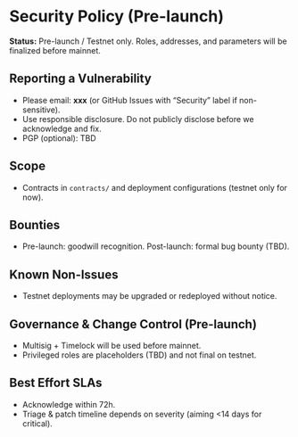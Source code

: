 # Security Policy (Pre-launch)

**Status:** Pre-launch / Testnet only. Roles, addresses, and parameters will be finalized before mainnet.

## Reporting a Vulnerability
- Please email: **xxx** (or GitHub Issues with “Security” label if non-sensitive).
- Use responsible disclosure. Do not publicly disclose before we acknowledge and fix.
- PGP (optional): TBD

## Scope
- Contracts in `contracts/` and deployment configurations (testnet only for now).

## Bounties
- Pre-launch: goodwill recognition. Post-launch: formal bug bounty (TBD).

## Known Non-Issues
- Testnet deployments may be upgraded or redeployed without notice.

## Governance & Change Control (Pre-launch)
- Multisig + Timelock will be used before mainnet.
- Privileged roles are placeholders (TBD) and not final on testnet.

## Best Effort SLAs
- Acknowledge within 72h.
- Triage & patch timeline depends on severity (aiming <14 days for critical).

